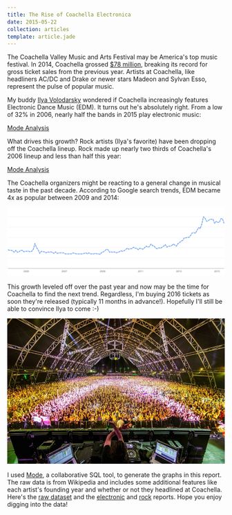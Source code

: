 ```yaml
---
title: The Rise of Coachella Electronica
date: 2015-05-22
collection: articles
template: article.jade
---
```


The Coachella Valley Music and Arts Festival may be America's top music festival.
In 2014, Coachella grossed [$78 million](http://www.billboard.com/biz/articles/news/touring/6150327/coachella-breaks-boxscore-record-again), breaking its record for gross ticket sales from the previous year.
Artists at Coachella, like headliners AC/DC and Drake or newer stars Madeon and Sylvan Esso, represent the pulse of popular music.

My buddy [Ilya Volodarsky](https://twitter.com/ivolo) wondered if Coachella increasingly features Electronic Dance Music (EDM).
It turns out he's absolutely right.
From a low of 32% in 2006, nearly half the bands in 2015 play electronic music:

  <div class="mode-chart">
    <a href="https://modeanalytics.com/gwintrob/reports/0c9acf63cfcf/runs/cd8143e02b96/embed" class="mode-embed">Mode Analysis</a><script src="https://modeanalytics.com/embed/embed.js"></script>
  </div>

What drives this growth?
Rock artists (Ilya's favorite) have been dropping off the Coachella lineup.
Rock made up nearly two thirds of Coachella's 2006 lineup and less than half this year:

  <div class="mode-chart">
    <a href="https://modeanalytics.com/gwintrob/reports/a1296601f789/runs/55a68ff1e88b/embed" class="mode-embed">Mode Analysis</a><script src="https://modeanalytics.com/embed/embed.js"></script>
  </div>

The Coachella organizers might be reacting to a general change in musical taste in the past decade.
According to Google search trends, EDM became 4x as popular between 2009 and 2014:

  <img src="images/google_trends_edm.png" width="600px" class="block-center"></img>

This growth leveled off over the past year and now may be the time for Coachella to find the next trend.
Regardless, I'm buying 2016 tickets as soon they're released (typically 11 months in advance!).
Hopefully I'll still be able to convince Ilya to come :-)

  <img src="images/coachella_crowd.png" width="600px" class="block-center"></img>

I used [Mode](https://modeanalytics.com/), a collaborative SQL tool, to generate the graphs in this report.
The raw data is from Wikipedia and includes some additional features like each artist's founding year and whether or not they headlined at Coachella.
Here's the [raw dataset](https://modeanalytics.com/gwintrob/tables/coachella_artists) and the [electronic](https://modeanalytics.com/gwintrob/reports/0c9acf63cfcf) and [rock](https://modeanalytics.com/gwintrob/reports/a1296601f789) reports.
Hope you enjoy digging into the data!

